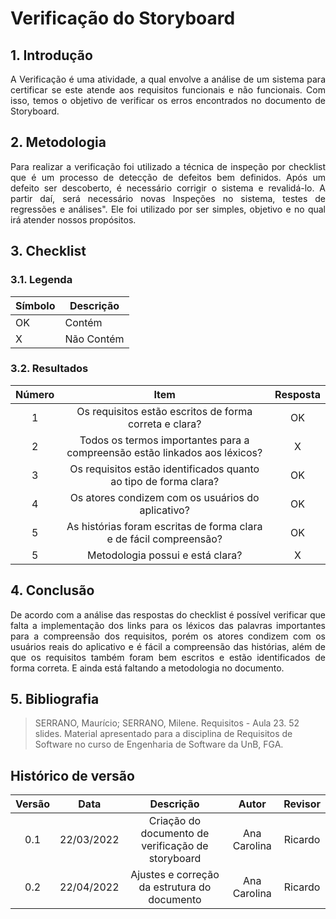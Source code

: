 # Verificação do Storyboard

## 1. Introdução
<p style="text-align: justify;"> A Verificação é uma atividade, a qual envolve a análise de um sistema para certificar se este atende aos requisitos funcionais e não funcionais. Com isso, temos o objetivo de verificar os erros encontrados no documento de Storyboard.
</p>

## 2. Metodologia
<p style="text-align: justify;">Para realizar a verificação foi utilizado a técnica de inspeção por checklist que é um processo de detecção de defeitos bem definidos. Após um defeito ser descoberto, é necessário corrigir o sistema e revalidá-lo. A partir daí, será necessário novas Inspeções no sistema, testes de regressões e análises". Ele foi utilizado por ser simples, objetivo e no qual irá atender nossos propósitos.
</p>

## 3. Checklist

### 3.1. Legenda
|Símbolo|Descrição|
|--|--|
|OK|Contém|
|X|Não Contém|

### 3.2. Resultados

|  Número | Item | Resposta |
|:-:|:--:|:-:|
|1| Os requisitos estão escritos de forma correta e clara?|OK|
|2| Todos os termos importantes para a compreensão estão linkados aos léxicos?|X|
|3| Os requisitos estão identificados quanto ao tipo de forma clara?|OK|
|4| Os atores condizem com os usuários do aplicativo?|OK|
|5| As histórias foram escritas de forma clara e de fácil compreensão?|OK|
|5| Metodologia possui e está clara?|X|

## 4. Conclusão
<p style="text-align: justify;"> De acordo com a análise das respostas do checklist é possível verificar que falta a implementação dos links para os léxicos das palavras importantes para a compreensão dos requisitos, porém os atores condizem com os usuários reais do aplicativo e é fácil a compreensão das histórias, além de que os requisitos também foram bem escritos e estão identificados de forma correta. E ainda está faltando a metodologia no documento.
</p>


## 5. Bibliografia

> SERRANO, Maurício; SERRANO, Milene. Requisitos - Aula 23. 52 slides. Material apresentado para a disciplina de Requisitos de Software no curso de Engenharia de Software da UnB, FGA.

## Histórico de versão

|Versão | Data | Descrição | Autor|  Revisor |
| :--: | :--: | :--: | :--: | :--:  |
| 0.1 | 22/03/2022  | Criação do documento de verificação de storyboard | Ana Carolina | Ricardo |
| 0.2 | 22/04/2022 | Ajustes e correção da estrutura do documento | Ana Carolina | Ricardo  |